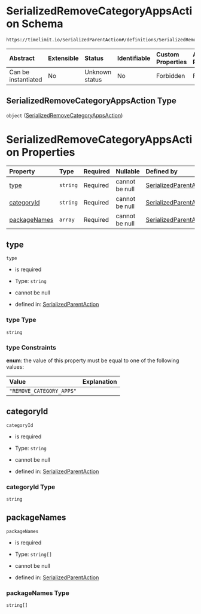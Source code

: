 # SerializedRemoveCategoryAppsAction Schema

```txt
https://timelimit.io/SerializedParentAction#/definitions/SerializedRemoveCategoryAppsAction
```



| Abstract            | Extensible | Status         | Identifiable | Custom Properties | Additional Properties | Access Restrictions | Defined In                                                                                        |
| :------------------ | :--------- | :------------- | :----------- | :---------------- | :-------------------- | :------------------ | :------------------------------------------------------------------------------------------------ |
| Can be instantiated | No         | Unknown status | No           | Forbidden         | Forbidden             | none                | [SerializedParentAction.schema.json\*](SerializedParentAction.schema.json "open original schema") |

## SerializedRemoveCategoryAppsAction Type

`object` ([SerializedRemoveCategoryAppsAction](serializedparentaction-definitions-serializedremovecategoryappsaction.md))

# SerializedRemoveCategoryAppsAction Properties

| Property                      | Type     | Required | Nullable       | Defined by                                                                                                                                                                                                                                       |
| :---------------------------- | :------- | :------- | :------------- | :----------------------------------------------------------------------------------------------------------------------------------------------------------------------------------------------------------------------------------------------- |
| [type](#type)                 | `string` | Required | cannot be null | [SerializedParentAction](serializedparentaction-definitions-serializedremovecategoryappsaction-properties-type.md "https://timelimit.io/SerializedParentAction#/definitions/SerializedRemoveCategoryAppsAction/properties/type")                 |
| [categoryId](#categoryid)     | `string` | Required | cannot be null | [SerializedParentAction](serializedparentaction-definitions-serializedremovecategoryappsaction-properties-categoryid.md "https://timelimit.io/SerializedParentAction#/definitions/SerializedRemoveCategoryAppsAction/properties/categoryId")     |
| [packageNames](#packagenames) | `array`  | Required | cannot be null | [SerializedParentAction](serializedparentaction-definitions-serializedremovecategoryappsaction-properties-packagenames.md "https://timelimit.io/SerializedParentAction#/definitions/SerializedRemoveCategoryAppsAction/properties/packageNames") |

## type



`type`

*   is required

*   Type: `string`

*   cannot be null

*   defined in: [SerializedParentAction](serializedparentaction-definitions-serializedremovecategoryappsaction-properties-type.md "https://timelimit.io/SerializedParentAction#/definitions/SerializedRemoveCategoryAppsAction/properties/type")

### type Type

`string`

### type Constraints

**enum**: the value of this property must be equal to one of the following values:

| Value                    | Explanation |
| :----------------------- | :---------- |
| `"REMOVE_CATEGORY_APPS"` |             |

## categoryId



`categoryId`

*   is required

*   Type: `string`

*   cannot be null

*   defined in: [SerializedParentAction](serializedparentaction-definitions-serializedremovecategoryappsaction-properties-categoryid.md "https://timelimit.io/SerializedParentAction#/definitions/SerializedRemoveCategoryAppsAction/properties/categoryId")

### categoryId Type

`string`

## packageNames



`packageNames`

*   is required

*   Type: `string[]`

*   cannot be null

*   defined in: [SerializedParentAction](serializedparentaction-definitions-serializedremovecategoryappsaction-properties-packagenames.md "https://timelimit.io/SerializedParentAction#/definitions/SerializedRemoveCategoryAppsAction/properties/packageNames")

### packageNames Type

`string[]`
